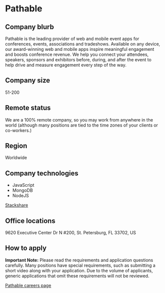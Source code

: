 # Pathable

## Company blurb

Pathable is the leading provider of web and mobile event apps for conferences, events, associations and tradeshows. Available on any device, our award-winning web and mobile apps inspire meaningful engagement and boosts conference revenue. We help you connect your attendees, speakers, sponsors and exhibitors before, during, and after the event to help drive and measure engagement every step of the way.

## Company size
51-200

## Remote status

We are a 100% remote company, so you may work from anywhere in the world (although many positions are tied to the time zones of your clients or co-workers.)

## Region

Worldwide

## Company technologies

- JavaScript
- MongoDB
- NodeJS

[Stackshare](https://stackshare.io/pathable/pathable)

## Office locations
9620 Executive Center Dr N #200, St. Petersburg, FL 33702, US 

## How to apply

**Important Note:** Please read the requirements and application questions carefully. Many positions have special requirements, such as submitting a short video along with your application. Due to the volume of applicants, generic applications that omit these requirements will not be reviewed.

[Pathable careers page](https://pathable.com/careers/)
